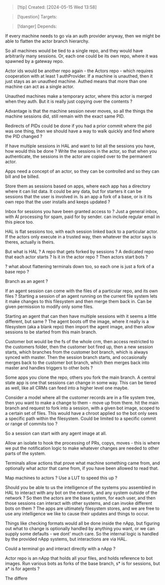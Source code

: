 
>[!tip] Created: [2024-05-15 Wed 13:58]

>[!question] Targets: 

>[!danger] Depends: 

If every machine needs to go via an auth provider anyway, then we might be able to flatten the actor branch hierarchy.

So all machines would be tied to a single repo, and they would have arbitrarily many sessions.
Or, each one could be its own repo, where it was spawned by a gateway repo.

Actor ids would be another repo again - the Actors repo - which requires cooperation with at least 1 authProvider.  If a machine is unauthed, then it just stays as an unauthed machine.  Authed means that more than one machine can act as a single actor.

Unauthed machines make a temporary actor, where this actor is merged when they auth.
But it is really just copying over the contents ?

Advantage is that the machine session never moves, so all the things the machine sessions did, still remain with the exact same PID.

Redirects of PIDs could be done if you had a prior commit where the pid was one thing, then we should have a way to walk quickly and find where the PID changed ?

If have multiple sessions in HAL and want to list all the sessions you have, how would this be done ?
Write the sessions in the actor, so that when you authenticate, the sessions in the actor are copied over to the permanent actor.

Apps need a concept of an actor, so they can be controlled and so they can bill and be billed.

Store them as sessions based on apps, where each app has a directory where it can list data.
It could be any data, but for starters it can be sessions that the user is involved in.
Is an app a fork of a base, or is it its own repo that the user installs and keeps updated ?

Inbox for sessions you have been granted access to ?
Just a general inbox, with AI processing for spam, paid for by sender.
can include regular email in this piece too.

HAL is flat sessions too, with each session linked back to a particular actor.
If the actors only execute in a trusted way, then whatever the actor says is theres, actually is theirs.

But what is HAL ? A repo that gets forked by sessions ?  A dedicated repo that each actor starts ?
Is it in the actor repo ?
Then actors start bots ?

? what about flattening terminals down too, so each one is just a fork of a base repo ?

Branch as an agent ?

If an agent session can come with the files of a particular repo, and its own files ?
Starting a session of an agent running on the current file system lets it make changes to this filesystem and then merge them back in.
Can be given permission to modify only some files.

Starting an agent that can then have multiple sessions with it seems a little different, but same ?
The agent boots off the image, where it really is a filesystem (aka a blank repo) then import the agent image, and then allow sessions to be started from this main branch.

Customer bot would be the fs of the whole crm, then access restricted to the customers folder, then the customer bot fired up, then a new session starts, which branches from the customer bot branch, which is always synced with master.
Then the session branch starts, and occasionally merges back to the customer bot branch, which then merges back into master and handles triggers to other bots ?

Some apps you clone the repo, others you fork the main branch.
A central state app is one that sessions can change in some way.
This can be tiered as well, like all CRMs can feed into a higher level one maybe.

Consider a model where all the customer records are in a file system tree, then you want to make a change to them - move up from there.
hit the main branch and request to fork into a session, with a given bot image, scoped to a certain set of files.  This would have a chroot applied so the bot only sees a specific path within the filesystem.  Could be limited to a specific commit or range of commits too ?

So a session can start with any agent image at all.


Allow an isolate to hook the processing of PRs, copys, moves - this is where we put the notification logic to make whatever changes are needed to other parts of the system.

Terminals allow actions that prove what machine something came from, and optionally what actor that came from, if you have been allowed to read that.

Map machines to actors ?  Use a LUT to speed this up ?

Should you be able to us the intelligence of the systems you assembled in HAL to interact with any bot on the network, and any system outside of the network ?
So then the actors are the base system, for each user, and then those sessions can interact with other systems, and can invoke different bots on them ?
The apps are ultimately filesystem stores, and we are free to use any intelligence we like to cause their updates and things to occur.

Things like checking formats would all be done inside the nApp, but figuring out what to change is optionally handled by anything you want, or we can supply some defaults - we dont' much care.
So the internal logic is handled by the provided nApp systems, but interactions are via HAL.

Could a terminal go and interact directly with a nApp ?

Actor repo is an nApp that holds all your files, and holds reference to bot images.
Run various bots as forks of the base branch, s* is for sessions, but a* is for agents ?

The differe